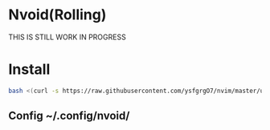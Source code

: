 # Nvoid(Rolling)

THIS IS STILL WORK IN PROGRESS

# Install
```sh
bash <(curl -s https://raw.githubusercontent.com/ysfgrgO7/nvim/master/utils/installer/install.sh)
```

## Config ~/.config/nvoid/
